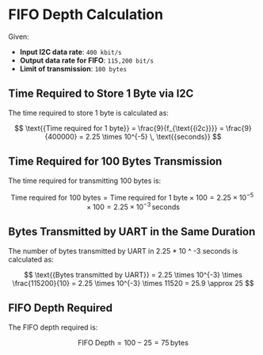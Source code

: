 # FIFO Depth Calculation

Given:
- **Input I2C data rate**: `400 kbit/s`
- **Output data rate for FIFO**: `115,200 bit/s`
- **Limit of transmission**: `100 bytes`

## Time Required to Store 1 Byte via I2C

The time required to store 1 byte is calculated as:

$$
\text{{Time required for 1 byte}} = \frac{9}{f_{\text{{i2c}}}} = \frac{9}{400000} = 2.25 \times 10^{-5} \, \text{{seconds}}
$$

## Time Required for 100 Bytes Transmission

The time required for transmitting 100 bytes is:

$$
\text{{Time required for 100 bytes}} = \text{{Time required for 1 byte}} \times 100 = 2.25 \times 10^{-5} \times 100 = 2.25 \times 10^{-3} \, \text{{seconds}}
$$

## Bytes Transmitted by UART in the Same Duration

The number of bytes transmitted by UART in 2.25 * 10 ^ -3 seconds is calculated as:

$$
\text{{Bytes transmitted by UART}} = 2.25 \times 10^{-3} \times \frac{115200}{10} = 2.25 \times 10^{-3} \times 11520 = 25.9 \approx 25
$$

## FIFO Depth Required

The FIFO depth required is:

$$
\text{{FIFO Depth}} = 100 - 25 = 75 \, \text{{bytes}}
$$

